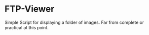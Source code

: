 # FTP-Viewer
 Simple Script for displaying a folder of images. Far from complete or practical at this point.
